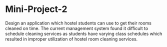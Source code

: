 # Mini-Project-2
Design an application which hostel students can use to get their rooms cleaned on time. The current management system found 
it difficult to schedule cleaning services as students have varying class schedules which resulted in improper utilization of hostel room cleaning services.
